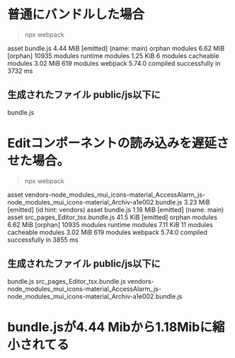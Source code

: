 # 普通にバンドルした場合
> npx webpack 

asset bundle.js 4.44 MiB [emitted] (name: main)
orphan modules 6.62 MiB [orphan] 10935 modules
runtime modules 1.25 KiB 6 modules
cacheable modules 3.02 MiB 619 modules
webpack 5.74.0 compiled successfully in 3732 ms

## 生成されたファイル public/js以下に
bundle.js

# Editコンポーネントの読み込みを遅延させた場合。
> npx webpack

asset vendors-node_modules_mui_icons-material_AccessAlarm_js-node_modules_mui_icons-material_Archiv-a1e002.bundle.js 3.23 MiB [emitted] (id hint: vendors)
asset bundle.js 1.18 MiB [emitted] (name: main)
asset src_pages_Editor_tsx.bundle.js 41.5 KiB [emitted]
orphan modules 6.62 MiB [orphan] 10935 modules
runtime modules 7.11 KiB 11 modules
cacheable modules 3.02 MiB 619 modules
webpack 5.74.0 compiled successfully in 3855 ms

## 生成されたファイル public/js以下に
bundle.js
src_pages_Editor_tsx.bundle.js
vendors-node_modules_mui_icons-material_AccessAlarm_js-node_modules_mui_icons-material_Archiv-a1e002.bundle.js


# bundle.jsが4.44 Mibから1.18Mibに縮小されてる





